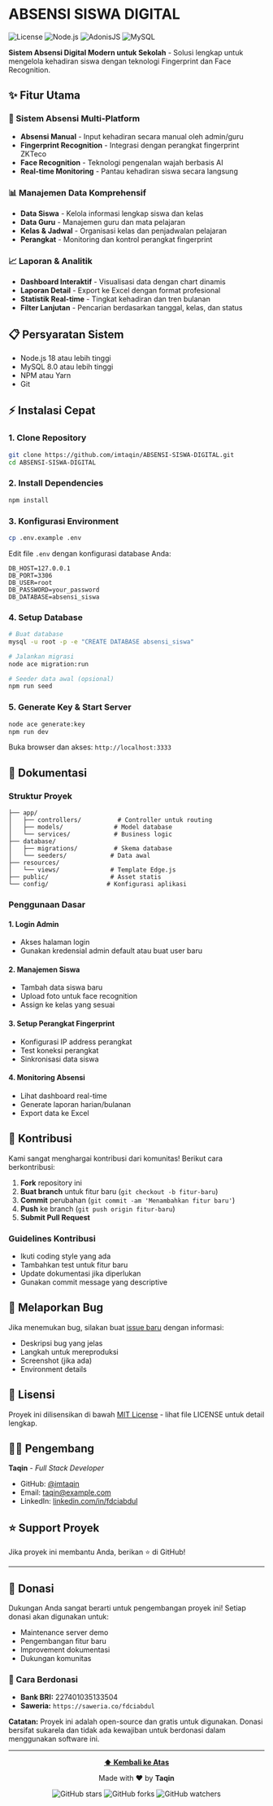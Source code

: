 # ABSENSI SISWA DIGITAL

<div align="center">

</div>

![License](https://img.shields.io/badge/License-MIT-blue.svg)
![Node.js](https://img.shields.io/badge/Node.js-18+-green.svg)
![AdonisJS](https://img.shields.io/badge/AdonisJS-6.x-blueviolet.svg)
![MySQL](https://img.shields.io/badge/MySQL-8.0+-orange.svg)

**Sistem Absensi Digital Modern untuk Sekolah** - Solusi lengkap untuk mengelola kehadiran siswa dengan teknologi Fingerprint dan Face Recognition.

## ✨ Fitur Utama

### 🎯 Sistem Absensi Multi-Platform
- **Absensi Manual** - Input kehadiran secara manual oleh admin/guru
- **Fingerprint Recognition** - Integrasi dengan perangkat fingerprint ZKTeco
- **Face Recognition** - Teknologi pengenalan wajah berbasis AI
- **Real-time Monitoring** - Pantau kehadiran siswa secara langsung

### 📊 Manajemen Data Komprehensif
- **Data Siswa** - Kelola informasi lengkap siswa dan kelas
- **Data Guru** - Manajemen guru dan mata pelajaran
- **Kelas & Jadwal** - Organisasi kelas dan penjadwalan pelajaran
- **Perangkat** - Monitoring dan kontrol perangkat fingerprint

### 📈 Laporan & Analitik
- **Dashboard Interaktif** - Visualisasi data dengan chart dinamis
- **Laporan Detail** - Export ke Excel dengan format profesional
- **Statistik Real-time** - Tingkat kehadiran dan tren bulanan
- **Filter Lanjutan** - Pencarian berdasarkan tanggal, kelas, dan status



## 📋 Persyaratan Sistem

- Node.js 18 atau lebih tinggi
- MySQL 8.0 atau lebih tinggi
- NPM atau Yarn
- Git

## ⚡ Instalasi Cepat

### 1. Clone Repository
```bash
git clone https://github.com/imtaqin/ABSENSI-SISWA-DIGITAL.git
cd ABSENSI-SISWA-DIGITAL
```

### 2. Install Dependencies
```bash
npm install
```

### 3. Konfigurasi Environment
```bash
cp .env.example .env
```

Edit file `.env` dengan konfigurasi database Anda:
```env
DB_HOST=127.0.0.1
DB_PORT=3306
DB_USER=root
DB_PASSWORD=your_password
DB_DATABASE=absensi_siswa
```

### 4. Setup Database
```bash
# Buat database
mysql -u root -p -e "CREATE DATABASE absensi_siswa"

# Jalankan migrasi
node ace migration:run

# Seeder data awal (opsional)
npm run seed
```

### 5. Generate Key & Start Server
```bash
node ace generate:key
npm run dev
```

Buka browser dan akses: `http://localhost:3333`

## 📖 Dokumentasi

### Struktur Proyek
```
├── app/
│   ├── controllers/          # Controller untuk routing
│   ├── models/              # Model database
│   └── services/            # Business logic
├── database/
│   ├── migrations/          # Skema database
│   └── seeders/            # Data awal
├── resources/
│   └── views/              # Template Edge.js
├── public/                 # Asset statis
└── config/                # Konfigurasi aplikasi
```

### Penggunaan Dasar

#### 1. Login Admin
- Akses halaman login
- Gunakan kredensial admin default atau buat user baru

#### 2. Manajemen Siswa
- Tambah data siswa baru
- Upload foto untuk face recognition
- Assign ke kelas yang sesuai

#### 3. Setup Perangkat Fingerprint
- Konfigurasi IP address perangkat
- Test koneksi perangkat
- Sinkronisasi data siswa

#### 4. Monitoring Absensi
- Lihat dashboard real-time
- Generate laporan harian/bulanan
- Export data ke Excel



## 🤝 Kontribusi

Kami sangat menghargai kontribusi dari komunitas! Berikut cara berkontribusi:

1. **Fork** repository ini
2. **Buat branch** untuk fitur baru (`git checkout -b fitur-baru`)
3. **Commit** perubahan (`git commit -am 'Menambahkan fitur baru'`)
4. **Push** ke branch (`git push origin fitur-baru`)
5. **Submit Pull Request**

### Guidelines Kontribusi
- Ikuti coding style yang ada
- Tambahkan test untuk fitur baru
- Update dokumentasi jika diperlukan
- Gunakan commit message yang descriptive

## 🐛 Melaporkan Bug

Jika menemukan bug, silakan buat [issue baru](https://github.com/imtaqin/ABSENSI-SISWA-DIGITAL/issues) dengan informasi:
- Deskripsi bug yang jelas
- Langkah untuk mereproduksi
- Screenshot (jika ada)
- Environment details

## 📜 Lisensi

Proyek ini dilisensikan di bawah [MIT License](LICENSE) - lihat file LICENSE untuk detail lengkap.

## 👨‍💻 Pengembang

**Taqin** - *Full Stack Developer*
- GitHub: [@imtaqin](https://github.com/fdciabdul)
- Email: taqin@example.com
- LinkedIn: [linkedin.com/in/fdciabdul](https://linkedin.com/in/fdciabdul)

## ⭐ Support Proyek

Jika proyek ini membantu Anda, berikan ⭐ di GitHub!

---

## 💝 Donasi

Dukungan Anda sangat berarti untuk pengembangan proyek ini! Setiap donasi akan digunakan untuk:
- Maintenance server demo
- Pengembangan fitur baru
- Improvement dokumentasi
- Dukungan komunitas

### 🎯 Cara Berdonasi

- **Bank BRI:** 227401035133504
- **Saweria:** `https://saweria.co/fdciabdul`




**Catatan:** Proyek ini adalah open-source dan gratis untuk digunakan. Donasi bersifat sukarela dan tidak ada kewajiban untuk berdonasi dalam menggunakan software ini.

---

<div align="center">

**[⬆ Kembali ke Atas](#absensi-siswa-digital)**

Made with ❤️ by **Taqin**

![GitHub stars](https://img.shields.io/github/stars/imtaqin/ABSENSI-SISWA-DIGITAL?style=social)
![GitHub forks](https://img.shields.io/github/forks/imtaqin/ABSENSI-SISWA-DIGITAL?style=social)
![GitHub watchers](https://img.shields.io/github/watchers/imtaqin/ABSENSI-SISWA-DIGITAL?style=social)

</div>